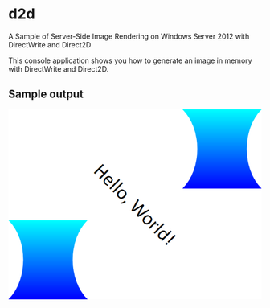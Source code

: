 # d2d
A Sample of Server-Side Image Rendering on Windows Server 2012 with DirectWrite and Direct2D

This console application shows you how to generate an image in memory with DirectWrite and Direct2D.

## Sample output
![](DWriteTry/output.png)
